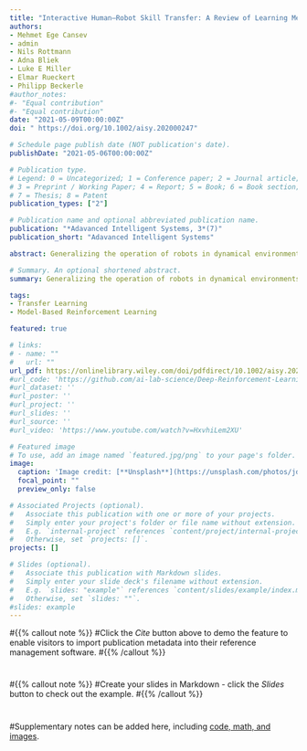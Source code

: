 ```yaml
---
title: "Interactive Human–Robot Skill Transfer: A Review of Learning Methods and User Experience"
authors:
- Mehmet Ege Cansev
- admin
- Nils Rottmann
- Adna Bliek
- Luke E Miller
- Elmar Rueckert
- Philipp Beckerle
#author_notes:
#- "Equal contribution"
#- "Equal contribution"
date: "2021-05-09T00:00:00Z"
doi: " https://doi.org/10.1002/aisy.202000247"

# Schedule page publish date (NOT publication's date).
publishDate: "2021-05-06T00:00:00Z"

# Publication type.
# Legend: 0 = Uncategorized; 1 = Conference paper; 2 = Journal article;
# 3 = Preprint / Working Paper; 4 = Report; 5 = Book; 6 = Book section;
# 7 = Thesis; 8 = Patent
publication_types: ["2"]

# Publication name and optional abbreviated publication name.
publication: "*Adavanced Intelligent Systems, 3*(7)"
publication_short: "Adavanced Intelligent Systems"

abstract: Generalizing the operation of robots in dynamical environments regardless of the task complexity is one of the ultimate goals of robotics researchers. Learning from demonstration approaches supported by transfer learning and user feedback offer a remarkable solution to achieve generalization. The main idea behind such approaches is teaching robots new skills with human instructors and training parametric models with data from demonstrations to achieve and update the desired skills under changing conditions. Herein, the applications of skill transfer with reinforcement learning algorithms and the effect of user experience (UX) on learning from demonstration approaches are reviewed. This review outlines the importance of considering and evaluating UX during human–robot interaction and, especially, robot teaching. A detailed view on the relations between robot learning and UX is provided and approaches for future improvements are derived. Finally, adaptive autonomy sharing between the robot and the user during teaching is presented as a promising approach to enhance the interaction by exploiting user feedback. In the long run, interactive and user-centered human–robot skill transfer is expected to reduce cognitive and physical load of the user. Discussion on future research questions aiming to improve learning process and semiautonomous behavior concludes the review. 

# Summary. An optional shortened abstract.
summary: Generalizing the operation of robots in dynamical environments regardless of the task complexity is one of the ultimate goals of robotics researchers. Learning from demonstration approaches supported by transfer learning and user feedback offer a remarkable solution to achieve generalization ...

tags:
- Transfer Learning
- Model-Based Reinforcement Learning

featured: true

# links:
# - name: ""
#   url: ""
url_pdf: https://onlinelibrary.wiley.com/doi/pdfdirect/10.1002/aisy.202000247
#url_code: 'https://github.com/ai-lab-science/Deep-Reinforcement-Learning-for-mapless-navigation-in-intralogistics'
#url_dataset: ''
#url_poster: ''
#url_project: ''
#url_slides: ''
#url_source: ''
#url_video: 'https://www.youtube.com/watch?v=HxvhiLem2XU'

# Featured image
# To use, add an image named `featured.jpg/png` to your page's folder. 
image:
  caption: 'Image credit: [**Unsplash**](https://unsplash.com/photos/jdD8gXaTZsc)'
  focal_point: ""
  preview_only: false

# Associated Projects (optional).
#   Associate this publication with one or more of your projects.
#   Simply enter your project's folder or file name without extension.
#   E.g. `internal-project` references `content/project/internal-project/index.md`.
#   Otherwise, set `projects: []`.
projects: []

# Slides (optional).
#   Associate this publication with Markdown slides.
#   Simply enter your slide deck's filename without extension.
#   E.g. `slides: "example"` references `content/slides/example/index.md`.
#   Otherwise, set `slides: ""`.
#slides: example
---
```


#{{% callout note %}}
#Click the *Cite* button above to demo the feature to enable visitors to import publication metadata into their reference management software.
#{{% /callout %}}
#
#{{% callout note %}}
#Create your slides in Markdown - click the *Slides* button to check out the example.
#{{% /callout %}}
#
#Supplementary notes can be added here, including [code, math, and images](https://wowchemy.com/docs/writing-markdown-latex/).
